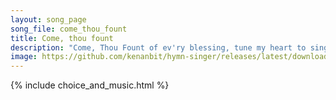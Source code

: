 ```yaml
---
layout: song_page
song_file: come_thou_fount
title: Come, thou fount
description: "Come, Thou Fount of ev'ry blessing, tune my heart to sing thy grace; Streams of mercy, never ceasing, call for songs of loudest praise. Teach me some ... christian 4part acapella 3verse musicbyother textbyother"
image: https://github.com/kenanbit/hymn-singer/releases/latest/download/come_thou_fount-trad.png
---
```


{% include choice_and_music.html %}